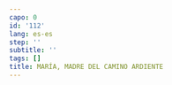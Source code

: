 ```yaml
---
capo: 0
id: '112'
lang: es-es
step: ''
subtitle: ''
tags: []
title: MARÍA, MADRE DEL CAMINO ARDIENTE
---
```

